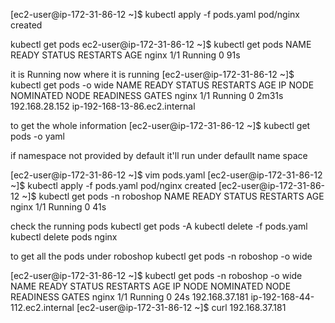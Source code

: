 [ec2-user@ip-172-31-86-12 ~]$ kubectl apply -f pods.yaml 
pod/nginx created

kubectl get pods
ec2-user@ip-172-31-86-12 ~]$ kubectl get pods
NAME    READY   STATUS    RESTARTS   AGE
nginx   1/1     Running   0          91s

it is Running now where it is running 
[ec2-user@ip-172-31-86-12 ~]$ kubectl get pods -o wide
NAME    READY   STATUS    RESTARTS   AGE     IP               NODE                            NOMINATED NODE   READINESS GATES
nginx   1/1     Running   0          2m31s   192.168.28.152   ip-192-168-13-86.ec2.internal   <none>           <none>

to get the whole information 
[ec2-user@ip-172-31-86-12 ~]$ kubectl get pods -o yaml

if namespace not provided by default it'll run under defaullt name space

[ec2-user@ip-172-31-86-12 ~]$ vim pods.yaml
[ec2-user@ip-172-31-86-12 ~]$ kubectl apply -f pods.yaml 
pod/nginx created
[ec2-user@ip-172-31-86-12 ~]$ kubectl get pods -n roboshop
NAME    READY   STATUS    RESTARTS   AGE
nginx   1/1     Running   0          41s

check the running pods
kubectl get pods -A
kubectl delete -f pods.yaml
kubectl delete pods nginx

to get all the pods under roboshop
kubectl get pods -n roboshop -o wide

[ec2-user@ip-172-31-86-12 ~]$ kubectl get pods -n roboshop -o wide
NAME    READY   STATUS    RESTARTS   AGE   IP               NODE                             NOMINATED NODE   READINESS GATES
nginx   1/1     Running   0          24s   192.168.37.181   ip-192-168-44-112.ec2.internal   <none>           <none>
[ec2-user@ip-172-31-86-12 ~]$ curl 192.168.37.181